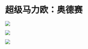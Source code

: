 # 超级马力欧：奥德赛


![](https://fudongdong-statics.oss-cn-beijing.aliyuncs.com/images/20211115/981c23a9878d481d8c703edd0569c34a.png?x-oss-process=style/z.wiki)


![](https://fudongdong-statics.oss-cn-beijing.aliyuncs.com/images/20211115/570520d0680d4a6fbc26023db887063d.png?x-oss-process=style/z.wiki)


![](https://fudongdong-statics.oss-cn-beijing.aliyuncs.com/images/20211115/cf5e19bdc6ca4719a7b0925f86f2b652.png?x-oss-process=style/z.wiki)







